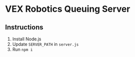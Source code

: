 # VEX Robotics Queuing Server

## Instructions

1. Install Node.js
2. Update `SERVER_PATH` in `server.js`
3. Run `npm i`
